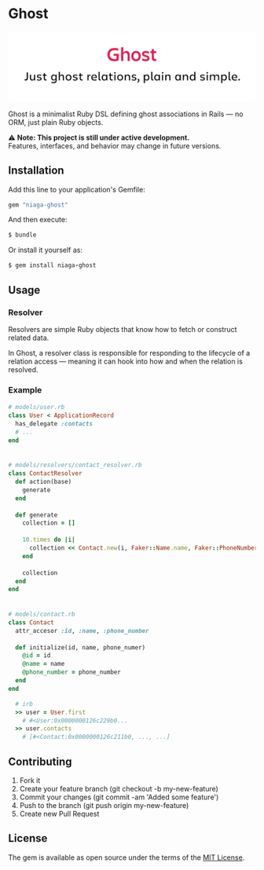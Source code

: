 # Ghost
![logo](./images/ghost.png)

Ghost is a minimalist Ruby DSL defining ghost associations in Rails — no ORM, just plain Ruby objects.

⚠️ **Note: This project is still under active development.**  
Features, interfaces, and behavior may change in future versions.

## Installation
Add this line to your application's Gemfile:
```ruby
gem "niaga-ghost"
```
And then execute:
```ruby
$ bundle
```
Or install it yourself as:
```ruby
$ gem install niaga-ghost
```

## Usage

### Resolver
Resolvers are simple Ruby objects that know how to fetch or construct related data.

In Ghost, a resolver class is responsible for responding to the lifecycle of a relation access — meaning it can hook into how and when the relation is resolved.


### Example

```ruby
# models/user.rb
class User < ApplicationRecord
  has_delegate :contacts
  # ...
end


# models/resolvers/contact_resolver.rb
class ContactResolver
  def action(base)
    generate
  end

  def generate
    collection = []

    10.times do |i|
      collection << Contact.new(i, Faker::Name.name, Faker::PhoneNumber.cell_phone)
    end

    collection
  end
end


# models/contact.rb
class Contact
  attr_accesor :id, :name, :phone_number

  def initialize(id, name, phone_numer)
    @id = id
    @name = name
    @phone_number = phone_number
  end
end
```

```ruby
  # irb
  >> user = User.first
    # #<User:0x0000000126c229b0...
  >> user.contacts
    # [#<Contact:0x0000000126c211b0, ..., ...]
```


## Contributing
1. Fork it
2. Create your feature branch (git checkout -b my-new-feature)
3. Commit your changes (git commit -am 'Added some feature')
4. Push to the branch (git push origin my-new-feature)
5. Create new Pull Request

## License

The gem is available as open source under the terms of the [MIT License](https://opensource.org/licenses/MIT).
